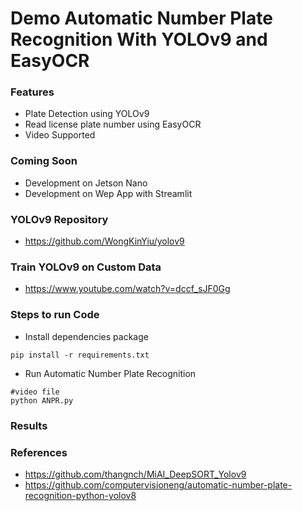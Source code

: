 # Demo Automatic Number Plate Recognition With YOLOv9 and EasyOCR 


### Features
- Plate Detection using YOLOv9
- Read license plate number using EasyOCR
- Video Supported

### Coming Soon
- Development on Jetson Nano
- Development on Wep App with Streamlit

### YOLOv9 Repository
- https://github.com/WongKinYiu/yolov9

### Train YOLOv9 on Custom Data
- https://www.youtube.com/watch?v=dccf_sJF0Gg

### Steps to run Code

- Install dependencies package
```
pip install -r requirements.txt
```

- Run Automatic Number Plate Recognition
```
#video file
python ANPR.py
```

### Results



### References
- https://github.com/thangnch/MiAI_DeepSORT_Yolov9
- https://github.com/computervisioneng/automatic-number-plate-recognition-python-yolov8
